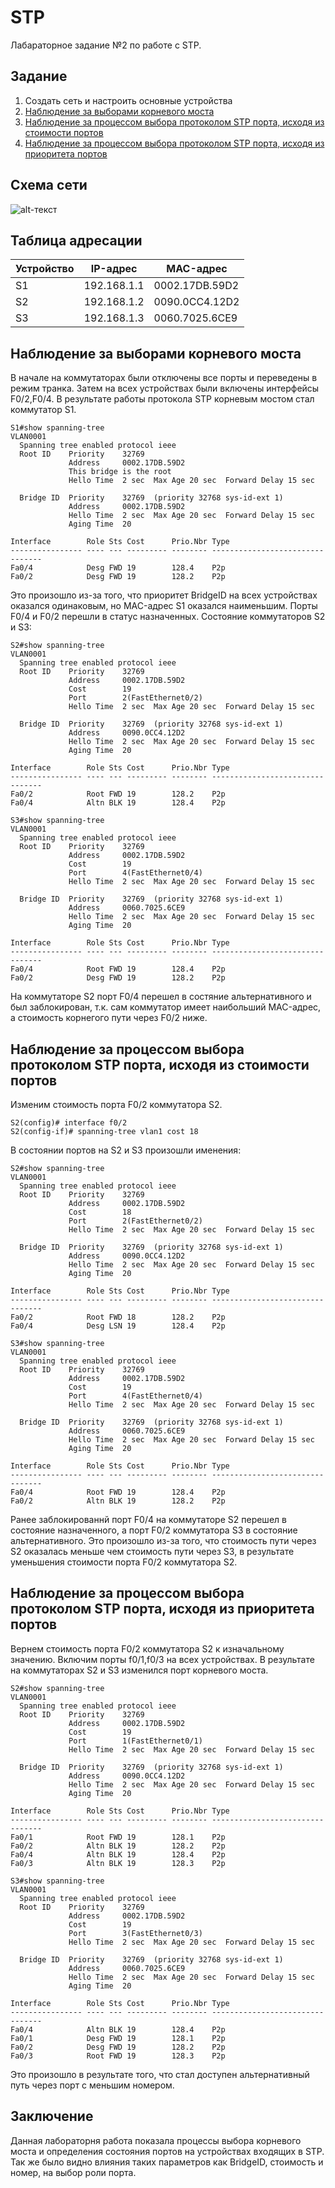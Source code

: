 # STP
Лабараторное задание №2 по работе с STP.

## Задание
1. Создать сеть и настроить основные устройства
2. [Наблюдение за выборами корневого моста](#chapter-0)
3. [Наблюдение за процессом выбора протоколом STP порта, исходя из стоимости портов](#chapter-1)
4. [Наблюдение за процессом выбора протоколом STP порта, исходя из приоритета портов](#chapter-2)

## Схема сети
![alt-текст](https://github.com/Thor-VR4/CCNA/blob/master/HomeWork/%232%20STP/STP.png "Стенд №2")

## Таблица адресации

Устройство | IP-адрес | MAC-адрес
--- | --- | ---
S1 | 192.168.1.1 | 0002.17DB.59D2
S2 | 192.168.1.2 | 0090.0CC4.12D2
S3 | 192.168.1.3 | 0060.7025.6CE9

<a id="chapter-0"></a>
## Наблюдение за выборами корневого моста

В начале на коммутаторах были отключены все порты и переведены в режим транка. Затем на всех устройствах были включены интерфейсы F0/2,F0/4.
В результате работы протокола STP корневым мостом стал коммутатор S1.
```
S1#show spanning-tree 
VLAN0001
  Spanning tree enabled protocol ieee
  Root ID    Priority    32769
             Address     0002.17DB.59D2
             This bridge is the root
             Hello Time  2 sec  Max Age 20 sec  Forward Delay 15 sec

  Bridge ID  Priority    32769  (priority 32768 sys-id-ext 1)
             Address     0002.17DB.59D2
             Hello Time  2 sec  Max Age 20 sec  Forward Delay 15 sec
             Aging Time  20

Interface        Role Sts Cost      Prio.Nbr Type
---------------- ---- --- --------- -------- --------------------------------
Fa0/4            Desg FWD 19        128.4    P2p
Fa0/2            Desg FWD 19        128.2    P2p	
```
Это произошло из-за того, что приоритет BridgeID на всех устройствах оказался одинаковым, но MAC-адрес S1 оказался наименьшим.
Порты F0/4 и F0/2 перешли в статус назначенных.
Состояние коммутаторов S2 и S3:
```
S2#show spanning-tree 
VLAN0001
  Spanning tree enabled protocol ieee
  Root ID    Priority    32769
             Address     0002.17DB.59D2
             Cost        19
             Port        2(FastEthernet0/2)
             Hello Time  2 sec  Max Age 20 sec  Forward Delay 15 sec

  Bridge ID  Priority    32769  (priority 32768 sys-id-ext 1)
             Address     0090.0CC4.12D2
             Hello Time  2 sec  Max Age 20 sec  Forward Delay 15 sec
             Aging Time  20

Interface        Role Sts Cost      Prio.Nbr Type
---------------- ---- --- --------- -------- --------------------------------
Fa0/2            Root FWD 19        128.2    P2p
Fa0/4            Altn BLK 19        128.4    P2p
```
```
S3#show spanning-tree 
VLAN0001
  Spanning tree enabled protocol ieee
  Root ID    Priority    32769
             Address     0002.17DB.59D2
             Cost        19
             Port        4(FastEthernet0/4)
             Hello Time  2 sec  Max Age 20 sec  Forward Delay 15 sec

  Bridge ID  Priority    32769  (priority 32768 sys-id-ext 1)
             Address     0060.7025.6CE9
             Hello Time  2 sec  Max Age 20 sec  Forward Delay 15 sec
             Aging Time  20

Interface        Role Sts Cost      Prio.Nbr Type
---------------- ---- --- --------- -------- --------------------------------
Fa0/4            Root FWD 19        128.4    P2p
Fa0/2            Desg FWD 19        128.2    P2p
```
На коммутаторе S2 порт F0/4 перешел в состяние альтернативного и был заблокирован, т.к. сам коммутатор имеет наибольший MAC-адрес, а стоимость корнегого пути через F0/2 ниже.

<a id="chapter-1"></a>
## Наблюдение за процессом выбора протоколом STP порта, исходя из стоимости портов

Изменим стоимость порта F0/2 коммутатора S2.
```
S2(config)# interface f0/2
S2(config-if)# spanning-tree vlan1 cost 18
```
В состоянии портов на S2 и S3 произошли именения:
```
S2#show spanning-tree 
VLAN0001
  Spanning tree enabled protocol ieee
  Root ID    Priority    32769
             Address     0002.17DB.59D2
             Cost        18
             Port        2(FastEthernet0/2)
             Hello Time  2 sec  Max Age 20 sec  Forward Delay 15 sec

  Bridge ID  Priority    32769  (priority 32768 sys-id-ext 1)
             Address     0090.0CC4.12D2
             Hello Time  2 sec  Max Age 20 sec  Forward Delay 15 sec
             Aging Time  20

Interface        Role Sts Cost      Prio.Nbr Type
---------------- ---- --- --------- -------- --------------------------------
Fa0/2            Root FWD 18        128.2    P2p
Fa0/4            Desg LSN 19        128.4    P2p
```
```
S3#show spanning-tree 
VLAN0001
  Spanning tree enabled protocol ieee
  Root ID    Priority    32769
             Address     0002.17DB.59D2
             Cost        19
             Port        4(FastEthernet0/4)
             Hello Time  2 sec  Max Age 20 sec  Forward Delay 15 sec

  Bridge ID  Priority    32769  (priority 32768 sys-id-ext 1)
             Address     0060.7025.6CE9
             Hello Time  2 sec  Max Age 20 sec  Forward Delay 15 sec
             Aging Time  20

Interface        Role Sts Cost      Prio.Nbr Type
---------------- ---- --- --------- -------- --------------------------------
Fa0/4            Root FWD 19        128.4    P2p
Fa0/2            Altn BLK 19        128.2    P2p
```
Ранее заблокированнй порт F0/4 на коммутаторе S2 перешел в состояние назначенного, а порт F0/2 коммутатора S3 в состояние альтернативного.
Это произошло из-за того, что стоимость пути через S2 оказалась меньше чем стоимость пути через S3, в результате уменьшения стоимости порта F0/2 коммутатора S2.

<a id="chapter-2"></a>
## Наблюдение за процессом выбора протоколом STP порта, исходя из приоритета портов

Вернем стоимость порта F0/2 коммутатора S2 к изначальному значению. Включим порты f0/1,f0/3 на всех устройствах.
В результате на коммутаторах S2 и S3 изменился порт корневого моста.
```
S2#show spanning-tree 
VLAN0001
  Spanning tree enabled protocol ieee
  Root ID    Priority    32769
             Address     0002.17DB.59D2
             Cost        19
             Port        1(FastEthernet0/1)
             Hello Time  2 sec  Max Age 20 sec  Forward Delay 15 sec

  Bridge ID  Priority    32769  (priority 32768 sys-id-ext 1)
             Address     0090.0CC4.12D2
             Hello Time  2 sec  Max Age 20 sec  Forward Delay 15 sec
             Aging Time  20

Interface        Role Sts Cost      Prio.Nbr Type
---------------- ---- --- --------- -------- --------------------------------
Fa0/1            Root FWD 19        128.1    P2p
Fa0/2            Altn BLK 19        128.2    P2p
Fa0/4            Altn BLK 19        128.4    P2p
Fa0/3            Altn BLK 19        128.3    P2p
```
```
S3#show spanning-tree 
VLAN0001
  Spanning tree enabled protocol ieee
  Root ID    Priority    32769
             Address     0002.17DB.59D2
             Cost        19
             Port        3(FastEthernet0/3)
             Hello Time  2 sec  Max Age 20 sec  Forward Delay 15 sec

  Bridge ID  Priority    32769  (priority 32768 sys-id-ext 1)
             Address     0060.7025.6CE9
             Hello Time  2 sec  Max Age 20 sec  Forward Delay 15 sec
             Aging Time  20

Interface        Role Sts Cost      Prio.Nbr Type
---------------- ---- --- --------- -------- --------------------------------
Fa0/4            Altn BLK 19        128.4    P2p
Fa0/1            Desg FWD 19        128.1    P2p
Fa0/2            Desg FWD 19        128.2    P2p
Fa0/3            Root FWD 19        128.3    P2p
```
Это произошло в результате того, что стал доступен альтернативный путь через порт с меньшим номером.

## Заключение

Данная лабораторня работа показала процессы выбора корневого моста и определения состояния портов на устройствах входящих в STP. Так же было видно влияния таких параметров как BridgeID, стоимость и номер, на выбор роли порта.